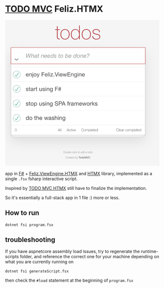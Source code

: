 # [TODO MVC](https://todomvc.com/) Feliz.HTMX

![preview](image.png)

 app in [F#](https://dotnet.microsoft.com/en-us/languages/fsharp) + [Feliz.ViewEngine.HTMX](https://github.com/Zaid-Ajaj/Feliz.ViewEngine.Htmx) and [HTMX](https://htmx.org/) library, implemented as a single `.fsx` fsharp interactive script.

Inspired by [TODO MVC HTMX](https://github.com/rajasegar/todomvc-htmx) still have to finalize the implementation.

 So it's essentially a full-stack app in 1 file :) more or less.

## How to run

```
dotnet fsi program.fsx
```

## troubleshooting

If you have aspnetcore assembly load issues, try to regenerate the runtime-scripts folder, 
and reference the correct one for your machine depending on what you are currently running on

```
dotnet fsi generateScript.fsx
```

then check the `#load` statement at the beginning of `program.fsx`

